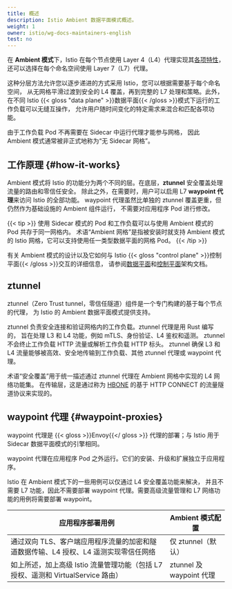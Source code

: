 ```yaml
---
title: 概述
description: Istio Ambient 数据平面模式概述。
weight: 1
owner: istio/wg-docs-maintainers-english
test: no
---
```


在 **Ambient 模式**下，Istio 在每个节点使用
Layer 4（L4）代理实现其[各项特性](/zh/docs/concepts)，
还可以选择在每个命名空间使用 Layer 7（L7）代理。

这种分层方法允许您以逐步递进的方式采用 Istio，您可以根据需要基于每个命名空间，
从无网格平滑过渡到安全的 L4 覆盖，再到完整的 L7 处理和策略。此外，
在不同 Istio {{< gloss "data plane" >}}数据平面{{< /gloss >}}模式下运行的工作负载可以无缝互操作，
允许用户随时间变化的特定需求来混合和匹配各项功能。

由于工作负载 Pod 不再需要在 Sidecar 中运行代理才能参与网格，
因此 Ambient 模式通常被非正式地称为“无 Sidecar 网格”。

## 工作原理 {#how-it-works}

Ambient 模式将 Istio 的功能分为两个不同的层。在底层，**ztunnel** 安全覆盖处理流量的路由和零信任安全。
除此之外，在需要时，用户可以启用 L7 **waypoint 代理**来访问 Istio 的全部功能。
waypoint 代理虽然比单独的 ztunnel 覆盖更重，但仍然作为基础设施的 Ambient 组件运行，
不需要对应用程序 Pod 进行修改。

{{< tip >}}
使用 Sidecar 模式的 Pod 和工作负载可以与使用 Ambient 模式的 Pod 共存于同一网格内。
术语“Ambient 网格”是指被安装时就支持 Ambient 模式的 Istio 网格，它可以支持使用任一类型数据平面的网格 Pod。
{{< /tip >}}

有关 Ambient 模式的设计以及它如何与 Istio {{< gloss "control plane" >}}控制平面{{< /gloss >}}交互的详细信息，
请参阅[数据平面](/zh/docs/ambient/architecture/data-plane)和[控制平面](/zh/docs/ambient/architecture/control-plane)架构文档。

## ztunnel

ztunnel（Zero Trust tunnel，零信任隧道）组件是一个专门构建的基于每个节点的代理，
为 Istio 的 Ambient 数据平面模式提供支持。

ztunnel 负责安全连接和验证网格内的工作负载。ztunnel 代理是用 Rust 编写的，
旨在处理 L3 和 L4 功能，例如 mTLS、身份验证、L4 鉴权和遥测。
ztunnel 不会终止工作负载 HTTP 流量或解析工作负载 HTTP 标头。
ztunnel 确保 L3 和 L4 流量能够被高效、安全地传输到工作负载、其他 ztunnel 代理或 waypoint 代理。

术语“安全覆盖”用于统一描述通过 ztunnel 代理在 Ambient 网格中实现的 L4 网络功能集。
在传输层，这是通过称为 [HBONE](/zh/docs/ambient/architecture/hbone)
的基于 HTTP CONNECT 的流量隧道协议来实现的。

## waypoint 代理 {#waypoint-proxies}

waypoint 代理是 {{< gloss >}}Envoy{{</ gloss >}} 代理的部署；与 Istio 用于 Sidecar 数据平面模式的引擎相同。

waypoint 代理在应用程序 Pod 之外运行。它们的安装、升级和扩展独立于应用程序。

Istio 在 Ambient 模式下的一些用例可以仅通过 L4 安全覆盖功能来解决，
并且不需要 L7 功能，因此不需要部署 waypoint 代理。需要高级流量管理和 L7 网络功能的用例将需要部署 waypoint。

| 应用程序部署用例 | Ambient 模式配置 |
| ------------------------------- | -------------------------- |
| 通过双向 TLS、客户端应用程序流量的加密和隧道数据传输、L4 授权、L4 遥测实现零信任网络 | 仅 ztunnel（默认） |
| 如上所述，加上高级 Istio 流量管理功能（包括 L7 授权、遥测和 VirtualService 路由） | ztunnel 及 waypoint 代理 |
